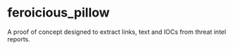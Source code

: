 # feroicious_pillow
A proof of concept designed to extract links, text and IOCs from threat intel reports.
